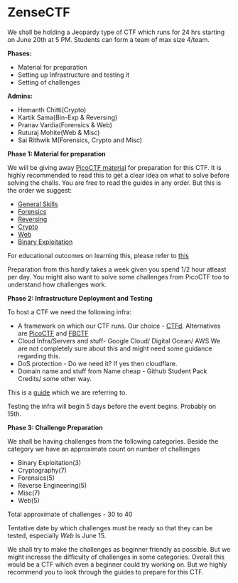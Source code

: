 # ZenseCTF

We shall be holding a Jeopardy type of CTF which runs for 24 hrs starting on June 20th at 5 PM. Students can form a team of max size 4/team. 


**Phases:**
- Material for preparation
- Setting up Infrastructure and testing it
- Setting of challenges

**Admins:**
- Hemanth Chitti(Crypto)
- Kartik Sama(Bin-Exp & Reversing)
- Pranav Vardia(Forensics & Web)
- Ruturaj Mohite(Web & Misc)
- Sai Rithwik M(Forensics, Crypto and Misc)

**Phase 1: Material for preparation**

We will be giving away [PicoCTF material](https://picoctf.com/resources) for preparation for this CTF. It is highly recommended to read this to get a clear idea on what to solve before solving the challs.
You are free to read the guides in any order. But this is the order we suggest:
- [General Skills](https://picoctf.com/learning_guides/Book-1-General-Skills.pdf)
- [Forensics](https://picoctf.com/learning_guides/Book-4-Forensics.pdf)
- [Reversing](https://picoctf.com/learning_guides/Book-6-Reversing.pdf)
- [Crypto](https://picoctf.com/learning_guides/Book-2-Cryptography.pdf)
- [Web](https://picoctf.com/learning_guides/Book-3-Web-Exploitation.pdf)
- [Binary Exploitation](https://picoctf.com/learning_guides/Book-5-Binary-Exploitation.pdf)

For educational outcomes on learning this, please refer to [this](https://picoctf.com/Pico-CTF-2018-Educational-Outcomes.pdf)

Preparation from this hardly takes a week given you spend 1/2 hour atleast per day. You might also want to solve some challenges from PicoCTF too to understand how challenges work.

**Phase 2: Infrastructure Deployment and Testing**

To host a CTF we need the following infra:
- A framework on which our CTF runs. Our choice - [CTFd](https://github.com/CTFd/CTFd). Alternatives are [PicoCTF](https://github.com/picoCTF/picoCTF) and [FBCTF](https://github.com/facebookarchive/fbctf)
- Cloud Infra/Servers and stuff- Google Cloud/ Digital Ocean/ AWS
We are not completely sure about this and might need some guidance regarding this.
- DoS protection - Do we need it? If yes then cloudflare.
- Domain name and stuff from Name cheap - Github Student Pack Credits/ some other way.

This is a [guide](https://medium.com/bug-bounty-hunting/zero-dollar-ctf-infrastructure-how-581c262c3509) which we are referring to.

Testing the infra will begin 5 days before the event begins. Probably on 15th.

**Phase 3: Challenge Preparation**

We shall be having challenges from the following categories. Beside the category we have an approximate count on number of challenges

- Binary Exploitation(3)
- Cryptography(7)
- Forensics(5)
- Reverse Engineering(5)
- Misc(7)
- Web(5)

Total approximate of challenges - 30 to 40

Tentative date by which challenges must be ready so that they can be tested, especially _Web_ is June 15.

We shall try to make the challenges as beginner friendly as possible. But we might increase the difficulty of challenges in some categories. Overall this would be a CTF which even a beginner could try working on. But we highly recommend you to look through the guides to prepare for this CTF.
